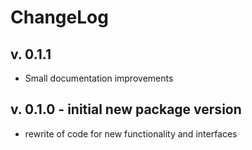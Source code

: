 # ChangeLog

## v. 0.1.1
 * Small documentation improvements

## v. 0.1.0 - initial new package version
 * rewrite of code for new functionality and interfaces
